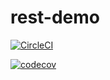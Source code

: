 # rest-demo

[![CircleCI](https://circleci.com/gh/mxhc/rest-demo.svg?style=svg)](https://circleci.com/gh/mxhc/rest-demo)

[![codecov](https://codecov.io/gh/mxhc/rest-demo/branch/master/graph/badge.svg)](https://codecov.io/gh/mxhc/rest-demo)